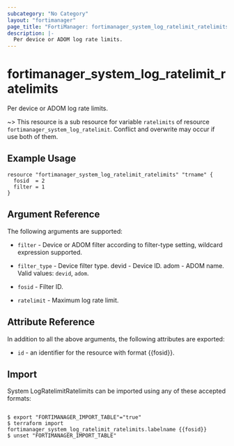 ```yaml
---
subcategory: "No Category"
layout: "fortimanager"
page_title: "FortiManager: fortimanager_system_log_ratelimit_ratelimits"
description: |-
  Per device or ADOM log rate limits.
---
```


# fortimanager_system_log_ratelimit_ratelimits
Per device or ADOM log rate limits.

~> This resource is a sub resource for variable `ratelimits` of resource `fortimanager_system_log_ratelimit`. Conflict and overwrite may occur if use both of them.



## Example Usage

```hcl
resource "fortimanager_system_log_ratelimit_ratelimits" "trname" {
  fosid  = 2
  filter = 1
}
```

## Argument Reference


The following arguments are supported:


* `filter` - Device or ADOM filter according to filter-type setting, wildcard expression supported.
* `filter_type` - Device filter type. devid - Device ID. adom - ADOM name. Valid values: `devid`, `adom`.

* `fosid` - Filter ID.
* `ratelimit` - Maximum log rate limit.


## Attribute Reference

In addition to all the above arguments, the following attributes are exported:
* `id` - an identifier for the resource with format {{fosid}}.

## Import

System LogRatelimitRatelimits can be imported using any of these accepted formats:
```

$ export "FORTIMANAGER_IMPORT_TABLE"="true"
$ terraform import fortimanager_system_log_ratelimit_ratelimits.labelname {{fosid}}
$ unset "FORTIMANAGER_IMPORT_TABLE"
```


